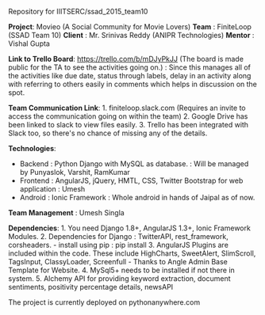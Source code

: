 Repository for IIITSERC/ssad_2015_team10

**Project**: Movieo (A Social Community for Movie Lovers)
**Team** : FiniteLoop (SSAD Team 10)
**Client** : Mr. Srinivas Reddy (ANIPR Technologies)
**Mentor** : Vishal Gupta

**Link to Trello Board**: https://trello.com/b/mDJyPkJJ (The board is made public for the TA to see the activities going on.)
                        : Since this manages all of the activities like due date, status through labels, delay in an activity along with referring to others easily in comments which helps in discussion on the spot. 

**Team Communication Link**: 
        1. finiteloop.slack.com (Requires an invite to access the communication going on within the team)
        2. Google Drive has been linked to slack to view files easily.
        3. Trello has been integrated with Slack too, so there's no chance of missing any of the details.

**Technologies**:

* Backend : Python Django with MySQL as database.
          : Will be managed by Punyaslok, Varshit, RamKumar
* Frontend : AngularJS, jQuery, HMTL, CSS, Twitter Bootstrap for web application
          : Umesh
* Android : Ionic Framework
          : Whole android in hands of Jaipal as of now.

**Team Management**
	: Umesh Singla

**Dependencies**:
	1. You need Django 1.8+, AngularJS 1.3+, Ionic Framework Modules.
	2. Dependencies for Django : TwitterAPI, rest_framework, corsheaders.
		- install using pip : pip install <package-name>
	3. AngularJS Plugins are included within the code. These include HighCharts, SweetAlert, SlimScroll, TagsInput, ClassyLoader, Screenfull
		- Thanks to Angle Admin Base Template for Website.
	4. MySql5+ needs to be installed if not there in system.
	5. Alchemy API for providing keyword extraction, document sentiments, positivity percentage details, newsAPI 

The project is currently deployed on pythonanywhere.com
